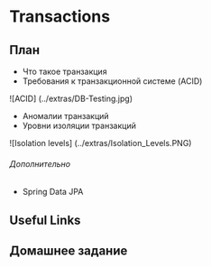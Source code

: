 # Transactions

## План

* Что такое транзакция
* Требования к транзакционной системе (ACID)

 ![ACID] (../extras/DB-Testing.jpg)
* Аномалии транзакций
* Уровни изоляции транзакций

 ![Isolation levels] (../extras/Isolation_Levels.PNG)

###### Дополнительно
* Spring Data JPA

## Useful Links


## Домашнее задание


